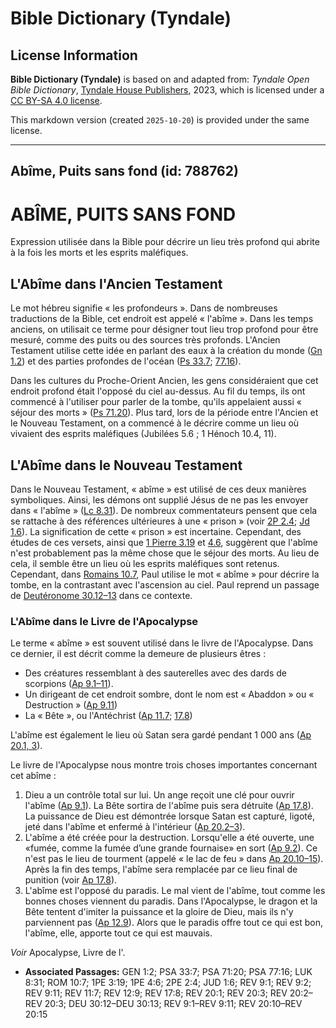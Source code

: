 # Bible Dictionary (Tyndale)

## License Information

**Bible Dictionary (Tyndale)** is based on and adapted from: _Tyndale Open Bible Dictionary_, [Tyndale House Publishers](https://tyndaleopenresources.com/), 2023, which is licensed under a [CC BY-SA 4.0 license](https://creativecommons.org/licenses/by-sa/4.0/legalcode.en).

This markdown version (created `2025-10-20`) is provided under the same license.



--------------------------------

## Abîme, Puits sans fond (id: 788762)

ABÎME, PUITS SANS FOND
======================

Expression utilisée dans la Bible pour décrire un lieu très profond qui abrite à la fois les morts et les esprits maléfiques.

L'Abîme dans l'Ancien Testament
-------------------------------

Le mot hébreu signifie « les profondeurs ». Dans de nombreuses traductions de la Bible, cet endroit est appelé « l'abîme ». Dans les temps anciens, on utilisait ce terme pour désigner tout lieu trop profond pour être mesuré, comme des puits ou des sources très profonds. L'Ancien Testament utilise cette idée en parlant des eaux à la création du monde ([Gn 1\.2](https://ref.ly/Gen1:2)) et des parties profondes de l'océan ([Ps 33\.7](https://ref.ly/Ps33:7); [77\.16](https://ref.ly/Ps77:16)).

Dans les cultures du Proche\-Orient Ancien, les gens considéraient que cet endroit profond était l'opposé du ciel au\-dessus. Au fil du temps, ils ont commencé à l'utiliser pour parler de la tombe, qu'ils appelaient aussi « séjour des morts » ([Ps 71\.20](https://ref.ly/Ps71:20)). Plus tard, lors de la période entre l'Ancien et le Nouveau Testament, on a commencé à le décrire comme un lieu où vivaient des esprits maléfiques (Jubilées 5\.6 ; 1 Hénoch 10\.4, 11\).

L'Abîme dans le Nouveau Testament
---------------------------------

Dans le Nouveau Testament, « abîme » est utilisé de ces deux manières symboliques. Ainsi, les démons ont supplié Jésus de ne pas les envoyer dans « l'abîme » ([Lc 8\.31](https://ref.ly/Luke8:31)). De nombreux commentateurs pensent que cela se rattache à des références ultérieures à une « prison » (voir [2P 2\.4](https://ref.ly/2Pet2:4); [Jd 1\.6](https://ref.ly/Jude1:6)). La signification de cette « prison » est incertaine. Cependant, des études de ces versets, ainsi que [1 Pierre 3\.19](https://ref.ly/1Pet3:19) et [4\.6](https://ref.ly/1Pet4:6), suggèrent que l'abîme n'est probablement pas la même chose que le séjour des morts. Au lieu de cela, il semble être un lieu où les esprits maléfiques sont retenus. Cependant, dans [Romains 10\.7](https://ref.ly/Rom10:7), Paul utilise le mot « abîme » pour décrire la tombe, en la contrastant avec l'ascension au ciel. Paul reprend un passage de [Deutéronome 30\.12–13](https://ref.ly/Deut30:12-Deut30:13) dans ce contexte.

### L'Abîme dans le Livre de l'Apocalypse

Le terme « abîme » est souvent utilisé dans le livre de l'Apocalypse. Dans ce dernier, il est décrit comme la demeure de plusieurs êtres :

* Des créatures ressemblant à des sauterelles avec des dards de scorpions ([Ap 9\.1–11](https://ref.ly/Rev9:1-Rev9:11)).
* Un dirigeant de cet endroit sombre, dont le nom est « Abaddon » ou « Destruction » ([Ap 9\.11](https://ref.ly/Rev9:11))
* La « Bête », ou l'Antéchrist ([Ap 11\.7](https://ref.ly/Rev11:7); [17\.8](https://ref.ly/Rev17:8))

L'abîme est également le lieu où Satan sera gardé pendant 1 000 ans ([Ap 20\.1, 3](https://ref.ly/Rev20:1,Rev20:3)).

Le livre de l'Apocalypse nous montre trois choses importantes concernant cet abîme :

1. Dieu a un contrôle total sur lui. Un ange reçoit une clé pour ouvrir l'abîme ([Ap 9\.1](https://ref.ly/Rev9:1)). La Bête sortira de l'abîme puis sera détruite ([Ap 17\.8](https://ref.ly/Rev17:8)). La puissance de Dieu est démontrée lorsque Satan est capturé, ligoté, jeté dans l'abîme et enfermé à l'intérieur ([Ap 20\.2–3](https://ref.ly/Rev20:2-Rev20:3)).
2. L'abîme a été créée pour la destruction. Lorsqu'elle a été ouverte, une «fumée, comme la fumée d’une grande fournaise» en sort ([Ap 9\.2](https://ref.ly/Rev9:2)). Ce n'est pas le lieu de tourment (appelé « le lac de feu » dans [Ap 20\.10–15](https://ref.ly/Rev20:10-Rev20:15)). Après la fin des temps, l'abîme sera remplacée par ce lieu final de punition (voir [Ap 17\.8](https://ref.ly/Rev17:8)).
3. L'abîme est l'opposé du paradis. Le mal vient de l'abîme, tout comme les bonnes choses viennent du paradis. Dans l'Apocalypse, le dragon et la Bête tentent d'imiter la puissance et la gloire de Dieu, mais ils n'y parviennent pas ([Ap 12\.9](https://ref.ly/Rev12:9)). Alors que le paradis offre tout ce qui est bon, l'abîme, elle, apporte tout ce qui est mauvais.

*Voir* Apocalypse, Livre de l'.

* **Associated Passages:** GEN 1:2; PSA 33:7; PSA 71:20; PSA 77:16; LUK 8:31; ROM 10:7; 1PE 3:19; 1PE 4:6; 2PE 2:4; JUD 1:6; REV 9:1; REV 9:2; REV 9:11; REV 11:7; REV 12:9; REV 17:8; REV 20:1; REV 20:3; REV 20:2–REV 20:3; DEU 30:12–DEU 30:13; REV 9:1–REV 9:11; REV 20:10–REV 20:15

